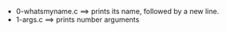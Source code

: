 - 0-whatsmyname.c ==>	 prints its name, followed by a new line.
- 1-args.c ==>	 prints number arguments
